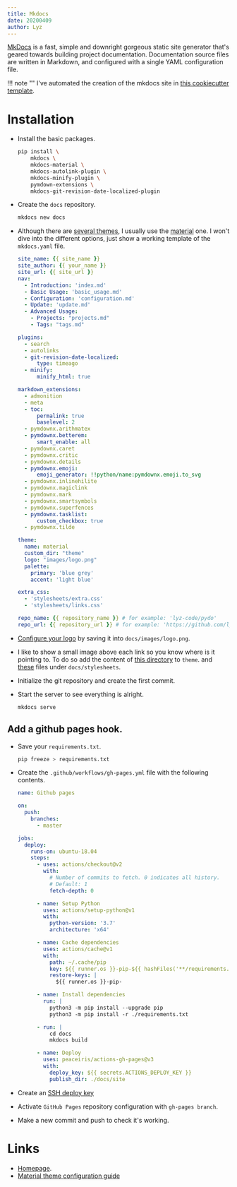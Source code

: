 ```yaml
---
title: Mkdocs
date: 20200409
author: Lyz
---
```


[MkDocs](https://www.mkdocs.org/) is a fast, simple and downright gorgeous
static site generator that's geared towards building project documentation.
Documentation source files are written in Markdown, and configured with a single
YAML configuration file.

!!! note ""
    I've automated the creation of the mkdocs site in [this cookiecutter
    template](https://github.com/lyz-code/cookiecutter-python-project).

# Installation

* Install the basic packages.

    ```bash
    pip install \
        mkdocs \
        mkdocs-material \
        mkdocs-autolink-plugin \
        mkdocs-minify-plugin \
        pymdown-extensions \
        mkdocs-git-revision-date-localized-plugin
    ```

* Create the `docs` repository.

    ```bash
    mkdocs new docs
    ```

* Although there are [several
    themes](https://www.mkdocs.org/user-guide/styling-your-docs/), I usually use
    the [material](https://squidfunk.github.io/mkdocs-material) one. I won't
    dive into the different options, just show a working template of the
    `mkdocs.yaml` file.

    ```yaml
    site_name: {{ site_name }}
    site_author: {{ your_name }}
    site_url: {{ site_url }}
    nav:
      - Introduction: 'index.md'
      - Basic Usage: 'basic_usage.md'
      - Configuration: 'configuration.md'
      - Update: 'update.md'
      - Advanced Usage:
        - Projects: "projects.md"
        - Tags: "tags.md"

    plugins:
      - search
      - autolinks
      - git-revision-date-localized:
          type: timeago
      - minify:
          minify_html: true

    markdown_extensions:
      - admonition
      - meta
      - toc:
          permalink: true
          baselevel: 2
      - pymdownx.arithmatex
      - pymdownx.betterem:
          smart_enable: all
      - pymdownx.caret
      - pymdownx.critic
      - pymdownx.details
      - pymdownx.emoji:
          emoji_generator: !!python/name:pymdownx.emoji.to_svg
      - pymdownx.inlinehilite
      - pymdownx.magiclink
      - pymdownx.mark
      - pymdownx.smartsymbols
      - pymdownx.superfences
      - pymdownx.tasklist:
          custom_checkbox: true
      - pymdownx.tilde

    theme:
      name: material
      custom_dir: "theme"
      logo: "images/logo.png"
      palette:
        primary: 'blue grey'
        accent: 'light blue'

    extra_css:
      - 'stylesheets/extra.css'
      - 'stylesheets/links.css'

    repo_name: {{ repository_name }} # for example: 'lyz-code/pydo'
    repo_url: {{ repository_url }} # for example: 'https://github.com/lyz-code/pydo'
    ```

* [Configure your
    logo](https://squidfunk.github.io/mkdocs-material/getting-started/#logo) by
    saving it into `docs/images/logo.png`.

* I like to show a small image above each link so you know where is it pointing
    to. To do so add the content of [this
    directory](https://github.com/lyz-code/pydo/tree/master/docs/theme) to
    `theme`. and
    [these](https://github.com/lyz-code/pydo/tree/master/docs/docs/stylesheets)
    files under `docs/stylesheets`.
* Initialize the git repository and create the first commit.
* Start the server to see everything is alright.

    ```bash
    mkdocs serve
    ```

## Add a github pages hook.

* Save your `requirements.txt`.

    ```bash
    pip freeze > requirements.txt
    ```

* Create the `.github/workflows/gh-pages.yml` file with the following contents.

    ```yaml
    name: Github pages

    on:
      push:
        branches:
          - master

    jobs:
      deploy:
        runs-on: ubuntu-18.04
        steps:
          - uses: actions/checkout@v2
            with:
              # Number of commits to fetch. 0 indicates all history.
              # Default: 1
              fetch-depth: 0

          - name: Setup Python
            uses: actions/setup-python@v1
            with:
              python-version: '3.7'
              architecture: 'x64'

          - name: Cache dependencies
            uses: actions/cache@v1
            with:
              path: ~/.cache/pip
              key: ${{ runner.os }}-pip-${{ hashFiles('**/requirements.txt') }}
              restore-keys: |
                ${{ runner.os }}-pip-

          - name: Install dependencies
            run: |
              python3 -m pip install --upgrade pip
              python3 -m pip install -r ./requirements.txt

          - run: |
              cd docs
              mkdocs build

          - name: Deploy
            uses: peaceiris/actions-gh-pages@v3
            with:
              deploy_key: ${{ secrets.ACTIONS_DEPLOY_KEY }}
              publish_dir: ./docs/site
    ```

* Create an [SSH deploy key](https://github.com/peaceiris/actions-gh-pages#%EF%B8%8F-create-ssh-deploy-key)
* Activate `GitHub Pages` repository configuration with `gh-pages branch`.
* Make a new commit and push to check it's working.

# Links

* [Homepage](https://www.mkdocs.org/).
* [Material theme configuration guide](https://squidfunk.github.io/mkdocs-material/getting-started/)
